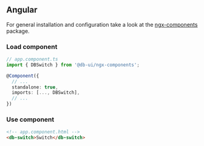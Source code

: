 <!--
SPDX-FileCopyrightText: 2025 DB Systel GmbH

SPDX-License-Identifier: Apache-2.0
-->

## Angular

For general installation and configuration take a look at the [ngx-components](https://www.npmjs.com/package/@db-ui/ngx-components) package.

### Load component

```ts app.component.ts
// app.component.ts
import { DBSwitch } from '@db-ui/ngx-components';

@Component({
  // ...
  standalone: true,
  imports: [..., DBSwitch],
  // ...
})
```

### Use component

```html app.component.html
<!-- app.component.html -->
<db-switch>Switch</db-switch>
```
